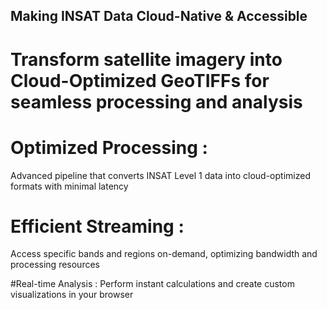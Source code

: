 ## Making INSAT Data Cloud-Native & Accessible

# Transform satellite imagery into Cloud-Optimized GeoTIFFs for seamless processing and analysis

# Optimized Processing :
Advanced pipeline that converts INSAT Level 1 data into cloud-optimized formats with minimal latency

# Efficient Streaming :
Access specific bands and regions on-demand, optimizing bandwidth and processing resources

#Real-time Analysis :
Perform instant calculations and create custom visualizations in your browser
